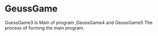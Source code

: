 # GeussGame
GuessGame3 Is Main of program ,GeussGame4 and GeussGame5 The process of forming the main program.
<Windows applications are other modes that have been collected in GuessGame3>
